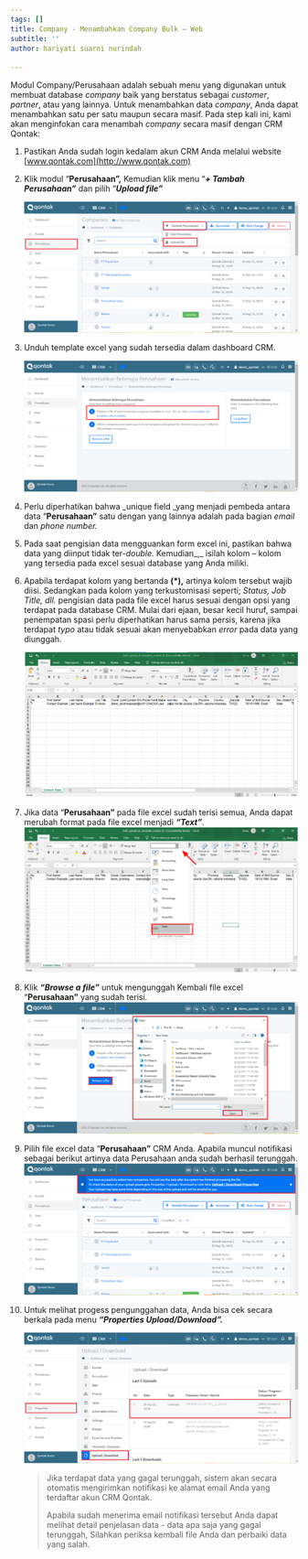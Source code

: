 ```yaml
---
tags: []
title: Company - Menambahkan Company Bulk – Web
subtitle: ''
author: hariyati suarni nurindah

---
```

Modul Company/Perusahaan adalah sebuah menu yang digunakan untuk membuat database _company_ baik yang berstatus sebagai _customer_, _partner_, atau yang lainnya. Untuk menambahkan data _company_, Anda dapat menambahkan satu per satu maupun secara masif. Pada step kali ini, kami akan menginfokan cara menambah _company_ secara masif dengan CRM Qontak:

 1. Pastikan Anda sudah login kedalam akun CRM Anda melalui website [www.qontak.com](http://www.qontak.com)
 2. Klik modul “**Perusahaan”,** Kemudian klik menu “**_+ Tambah Perusahaan”_** dan pilih “**_Upload file”_**

    ![](/uploads/bulkcompany1.PNG)
 3. Unduh template excel yang sudah tersedia dalam dashboard CRM.

    ![](/uploads/bulkcompany2.PNG)
 4. Perlu diperhatikan bahwa _unique field _yang menjadi pembeda antara data “**Perusahaan”** satu dengan yang lainnya adalah pada bagian _email_ dan _phone number._
 5. Pada saat pengisian data mengguankan form excel ini, pastikan bahwa data yang diinput tidak ter-_double._ Kemudian_,_ isilah kolom – kolom yang tersedia pada excel sesuai database yang Anda miliki.
 6. Apabila terdapat kolom yang bertanda **(*),** artinya kolom tersebut wajib diisi. Sedangkan pada kolom yang terkustomisasi seperti; _Status, Job Title, dll._ pengisian data pada file excel harus sesuai dengan opsi yang terdapat pada database CRM. Mulai dari ejaan, besar kecil huruf, sampai penempatan spasi perlu diperhatikan harus sama persis, karena jika terdapat _typo_ atau tidak sesuai akan menyebabkan _error_ pada data yang diunggah.

    ![](/uploads/bulkontak4.PNG)
 7. Jika data “**Perusahaan”** pada file excel sudah terisi semua, Anda dapat merubah format pada file excel menjadi **_“Text”_**_._  
    ![](/uploads/bulkontak6.PNG)
 8. Klik **_“Browse a file”_** untuk mengunggah Kembali file excel “**Perusahaan”** yang sudah terisi.  
    ![](/uploads/bulkcompany3.PNG)
 9. Pilih file excel data “**Perusahaan”** CRM Anda. Apabila muncul notifikasi sebagai berikut artinya data Perusahaan anda sudah berhasil terunggah.  
    ![](/uploads/bulkcompany4.PNG)
10. Untuk melihat progess pengunggahan data, Anda bisa cek secara berkala pada menu **_“Properties Upload/Download”._**

    ![](/uploads/bulkcompany5.PNG)

    > Jika terdapat data yang gagal terunggah, sistem akan secara otomatis mengirimkan notifikasi ke alamat email Anda yang terdaftar akun CRM Qontak.
    >
    > Apabila sudah menerima email notifikasi tersebut Anda dapat melihat detail penjelasan data - data apa saja yang gagal terunggah, Silahkan periksa kembali file Anda dan perbaiki data yang salah.